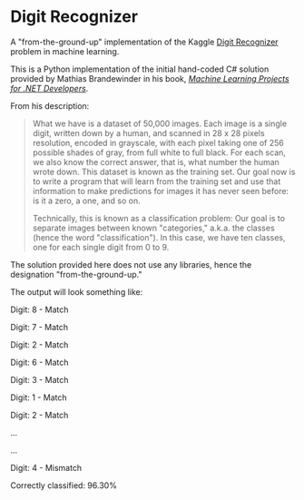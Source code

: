 # Digit Recognizer

A "from-the-ground-up" implementation of the Kaggle [Digit Recognizer] problem in machine learning.

This is a Python implementation of the initial hand-coded C# solution provided by Mathias Brandewinder in his book, _[Machine Learning Projects for .NET Developers]_.

From his description:

>What we have is a dataset of 50,000 images. Each image is a single digit, written
down by a human, and scanned in 28 x 28 pixels resolution, encoded in grayscale, with each pixel taking one of 256 possible shades of gray, from full white to full black. For each scan, we also know the correct answer, that is, what number the human wrote down. This dataset is known as the training set. Our goal now is to write a program that will learn from the training set and use that information to make predictions for images it has never seen before: is it a zero, a one, and so on. 
>
>Technically, this is known as a classification problem: Our goal is to separate images between known "categories," a.k.a. the classes (hence the word "classification"). In this case, we have ten classes, one for each single digit from 0 to 9. 

The solution provided here does not use any libraries, hence the designation "from-the-ground-up." 

The output will look something like:

Digit: 8 - Match

Digit: 7 - Match

Digit: 2 - Match

Digit: 6 - Match

Digit: 3 - Match

Digit: 1 - Match

Digit: 2 - Match

...

...

Digit: 4 - Mismatch

Correctly classified: 96.30%

[Machine Learning Projects for .NET Developers]: <https://www.apress.com/gb/book/9781430267676>
[Digit Recognizer]: <https://www.kaggle.com/c/digit-recognizer/overview>
